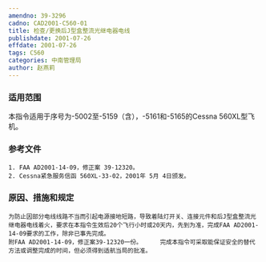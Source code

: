 ```yaml
---
amendno: 39-3296
cadno: CAD2001-C560-01
title: 检查/更换后J型盒整流光继电器电线
publishdate: 2001-07-26
effdate: 2001-07-26
tags: C560
categories: 中南管理局
author: 赵燕莉
---
```


### 适用范围 
本指令适用于序号为-5002至-5159（含），-5161和-5165的Cessna 560XL型飞机。

### 参考文件
    1. FAA AD2001-14-09，修正案 39-12320。
    2. Cessna紧急服务信函 560XL-33-02，2001年 5月 4日颁发。


### 原因、措施和规定 
    为防止因部分电线线路不当而引起电源接地短路，导致着陆灯开关、连接元件和后J型盒整流光继电器电线着火，要求在本指令生效后20个飞行小时或20天内，先到为准，完成FAA AD2001-14-09要求的工作，除非已事先完成。 
    附FAA AD2001-14-09，修正案39-12320一份。     完成本指令可采取能保证安全的替代方法或调整完成的时间，但必须得到适航当局的批准。

